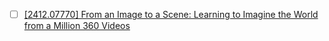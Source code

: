 
- [ ] [\[2412.07770\] From an Image to a Scene: Learning to Imagine the World from a Million 360 Videos](https://arxiv.org/abs/2412.07770)